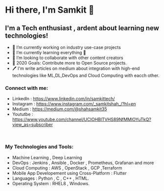 # Hi there, I'm Samkit 👋

## I'm a Tech enthusiast , ardent about learning new technologies!
- 🔭 I’m currently working on industry use-case projects  
- 🌱 I’m currently learning everything 🤣
- 👯 I’m looking to collaborate with other content creators
- 🥅 2020 Goals: Contribute more to Open Source projects.
- 🖊️ I'm write articles on medium about integration with high-end technologies like ML,DL,DevOps and Cloud Computing  with eacch other.

### Connect with me:

- Linkedln : https://www.linkedin.com/in/samkittech/
- Instagram : https://www.instagram.com/_samkitshah_/?hl=en
- Medium : https://medium.com/@shahsamkit35
- Yoututbe : https://www.youtube.com/channel/UCIOHBITVHS89NfMMlOYuTkQ?view_as=subscriber

<br />

### My Technologies and Tools:

- Machine Learning , Deep Learning 
- DevOps : Jenkins , Ansible , Docker , Prometheus, Grafanan and more
- Cloud Computing : AWS , OpenStack , GCP ,Terraform
- Mobile App Developement using Cross-Platform : Flutter 
- Languages : Python , C , C++ , HTML.
- Operating System : RHEL8 , Windows.



